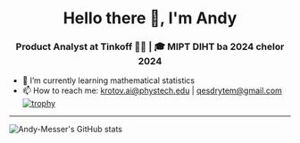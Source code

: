 <h1 align="center">Hello there 👋, I'm Andy</h1>
<h3 align="center">Product Analyst at Tinkoff 👨‍💻 | 🎓 MIPT DIHT ba  2024 chelor 2024</h3>

- 🌱 I’m currently learning mathematical statistics
- 📫 How to reach me: krotov.ai@phystech.edu | qesdrytem@gmail.com
[![trophy](https://github-profile-trophy.vercel.app/?username=ryo-ma&theme=onedark)](https://github.com/ryo-ma/github-profile-trophy)
---

![Andy-Messer's GitHub stats](https://github-readme-stats.vercel.app/api?username=Andy-Messer&count_private=true&show_icons=true&theme=gotham&row=2&column=4)
<!--
- 🔭 I’m currently working on ...
- 💬 Ask me about ...
- 📫 How to reach me: ...
- 😄 Pronouns: ...
- ⚡ Fun fact: ...
-->
